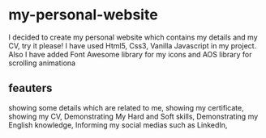 # my-personal-website
I decided to create my personal website which contains my details and my CV, try it please!
I have used Html5, Css3, Vanilla Javascript in my project.
Also I have added Font Awesome library for my icons and AOS library for scrolling animationa

## feauters
showing some details which are related to me, 
showing my certificate, 
showing my CV, 
Demonstrating My Hard and Soft skills, 
Demonstrating my English knowledge, 
Informing my social medias such as LinkedIn, 

